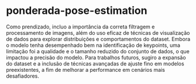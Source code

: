 # ponderada-pose-estimation

Como prendizado, incluo a importância da correta filtragem e processamento de imagens, além do uso eficaz de técnicas de visualização de dados para explorar distribuições e comportamentos do dataset. Embora o modelo tenha desempenhado bem na identificação de keypoints, uma limitação foi a qualidade e o tamanho reduzido do conjunto de dados, o que impactou a precisão do modelo. Para trabalhos futuros, sugiro a expansão do dataset e a inclusão de técnicas avançadas de ajuste fino em modelos preexistentes, a fim de melhorar a performance em cenários mais desafiadores.






